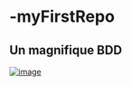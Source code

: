 # -myFirstRepo
## Un magnifique BDD 




[![image](https://user-images.githubusercontent.com/112190974/188631775-2c0fb876-84f5-4792-be65-52385344672c.png)](https://www.youtube.com/watch?v=g6oOAZ16RI0&ab_channel=Thorun)
